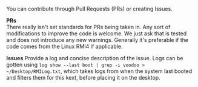 You can contribute through Pull Requests (PRs) or creating Issues.

**PRs**  
There really isn't set standards for PRs being taken in. Any sort of modifications to improve the code is welcome. We just ask that is tested and does not introduce any new warnings. Generally it's preferable if the code comes from the Linux RMI4 if applicable.

**Issues**
Provide a log and concise description of the issue. Logs can be gotten using `log show --last boot | grep -i voodoo > ~/Desktop/RMILog.txt`, which takes logs from when the system last booted and filters them for this kext, before placing it on the desktop.

